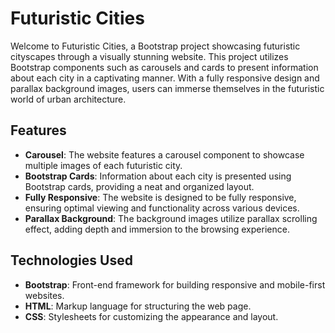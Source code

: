 # Futuristic Cities

Welcome to Futuristic Cities, a Bootstrap project showcasing futuristic cityscapes through a visually stunning website. This project utilizes Bootstrap components such as carousels and cards to present information about each city in a captivating manner. With a fully responsive design and parallax background images, users can immerse themselves in the futuristic world of urban architecture.

## Features

- **Carousel**: The website features a carousel component to showcase multiple images of each futuristic city.
- **Bootstrap Cards**: Information about each city is presented using Bootstrap cards, providing a neat and organized layout.
- **Fully Responsive**: The website is designed to be fully responsive, ensuring optimal viewing and functionality across various devices.
- **Parallax Background**: The background images utilize parallax scrolling effect, adding depth and immersion to the browsing experience.

## Technologies Used

- **Bootstrap**: Front-end framework for building responsive and mobile-first websites.
- **HTML**: Markup language for structuring the web page.
- **CSS**: Stylesheets for customizing the appearance and layout.
